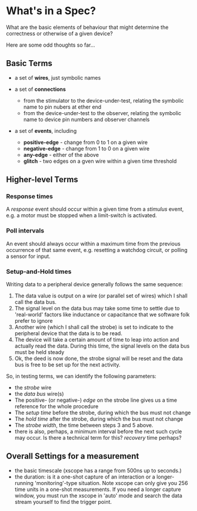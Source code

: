 # What's in a Spec?

What are the basic elements of behaviour that might determine
the correctness or otherwise of a given device?

Here are some odd thoughts so far...

## Basic Terms

* a set of **wires**, just symbolic names

* a set of **connections**
  * from the stimulator to the device-under-test, relating the
    symbolic name to pin nubers at ether end
  * from the device-under-test to the observer, relating the
    symbolic name to device pin numbers and observer channels

* a set of **events**, including
  * **positive-edge** - change from 0 to 1 on a given wire
  * **negative-edge**  - change from 1 to 0 on a given wire
  * **any-edge** - either of the above
  * **glitch** - two edges on a gven wire within a given 
    time threshold

## Higher-level Terms

### Response times

A _response_ event should occur within a given time from a _stimulus_
event, e.g. a motor must be stopped when a limit-switch is activated.

### Poll intervals

An event should always occur within a maximum time from the previous
occurrence of that same event, e.g. resetting a watchdog circuit, or
polling a sensor for input.

### Setup-and-Hold times

Writing data to a peripheral device generally follows the same
sequence:

  1. The data value is output on a wire (or parallel set of wires)
     which I shall call the data bus.
  2. The signal level on the data bus may take some time to settle
     due to 'real-world' factors like inductance or capacitance that
     we software folk prefer to ignore
  3. Another wire (which I shall call the strobe) is set to indicate
     to the peripheral device that the data is to be read.
  4. The device will take a certain amount of time to leap into action
     and actually read the data. During this time, the signal levels
     on the data bus must be held steady
  5. Ok, the deed is now done, the strobe signal will be
     reset and the data bus is free to be set up for the next
     activity.

  So, in testing terms, we can identify the following parameters:
  
  * the _strobe_ wire
  * the _data bus_ wire(s)
  * The positive- (or negative-) _edge_ on the strobe line gives us a
    time reference for the whole procedure
  * The _setup time_ before the strobe, during which the bus must not
    change
  * The _hold time_ after the strobe, during which the bus must not
    change
  * The _strobe width_, the time between steps 3 and 5 above.
  * there is also, perhaps, a minimum interval before the next such
    cycle may occur. Is there a technical term for this?
    _recovery_ time perhaps?

## Overall Settings for a measurement

* the basic timescale (xscope has a range from 500ns up to seconds.)
* the duration: is it a one-shot capture of an interaction or a
  longer-running 'monitoring'-type situation. Note xscope can only
  give you 256 time units in a one-shot measurements. If you need a
  longer capture window, you must run the xscope in 'auto' mode and
  search the data stream yourself to find the trigger point.
